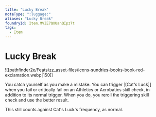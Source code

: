```yaml
---
title: "Lucky Break"
noteType: ":luggage:"
aliases: "Lucky Break"
foundryId: Item.MVZE7QXUanQIpz7t
tags:
  - Item
---
```


# Lucky Break
![[pathfinder2e/Feats/zz_asset-files/icons-sundries-books-book-red-exclamation.webp|150]]

You catch yourself as you make a mistake. You can trigger [[Cat's Luck]] when you fail or critically fail on an Athletics or Acrobatics skill check, in addition to its normal trigger. When you do, you reroll the triggering skill check and use the better result.

This still counts against Cat's Luck's frequency, as normal.
